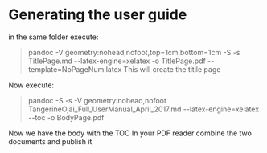 # Generating the user guide

in the same folder execute:
> pandoc  -V geometry:nohead,nofoot,top=1cm,bottom=1cm -S -s TitlePage.md --latex-engine=xelatex -o TitlePage.pdf --template=NoPageNum.latex
This will create the titile page

Now execute:
> pandoc  -S -s -V geometry:nohead,nofoot  TangerineOjai_Full_UserManual_April_2017.md --latex-engine=xelatex --toc -o BodyPage.pdf

Now we have the body with the TOC
In your PDF reader combine the two documents and publish it